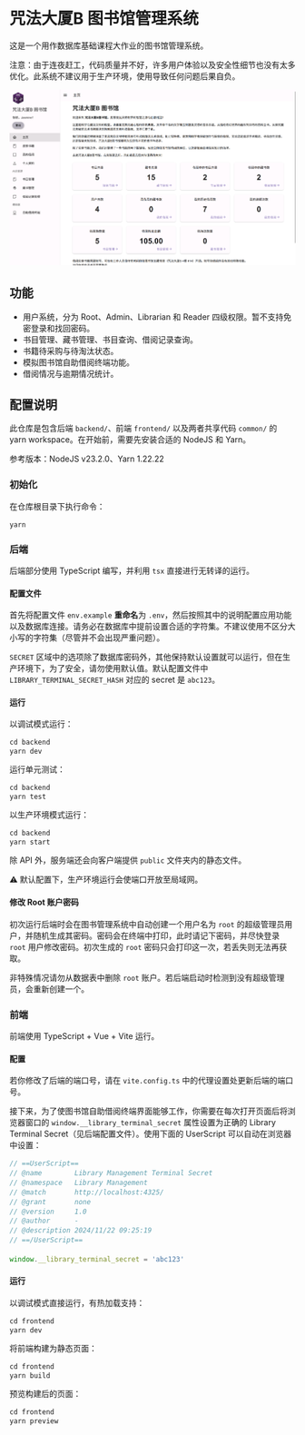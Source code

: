 # 咒法大厦B 图书馆管理系统

这是一个用作数据库基础课程大作业的图书馆管理系统。

注意：由于连夜赶工，代码质量并不好，许多用户体验以及安全性细节也没有太多优化。此系统不建议用于生产环境，使用导致任何问题后果自负。

![Screenshot](_assets/image.png)

## 功能

- 用户系统，分为 Root、Admin、Librarian 和 Reader 四级权限。暂不支持免密登录和找回密码。
- 书目管理、藏书管理、书目查询、借阅记录查询。
- 书籍待采购与待淘汰状态。
- 模拟图书馆自助借阅终端功能。
- 借阅情况与逾期情况统计。

## 配置说明

此仓库是包含后端 `backend/`、前端 `frontend/` 以及两者共享代码 `common/` 的 yarn workspace。在开始前，需要先安装合适的 NodeJS 和 Yarn。

参考版本：NodeJS v23.2.0、Yarn 1.22.22

### 初始化

在仓库根目录下执行命令：

```
yarn
```

### 后端

后端部分使用 TypeScript 编写，并利用 `tsx` 直接进行无转译的运行。

#### 配置文件

首先将配置文件 `env.example` **重命名**为 `.env`，然后按照其中的说明配置应用功能以及数据库连接。请务必在数据库中提前设置合适的字符集。不建议使用不区分大小写的字符集（尽管并不会出现严重问题）。

`SECRET` 区域中的选项除了数据库密码外，其他保持默认设置就可以运行，但在生产环境下，为了安全，请勿使用默认值。默认配置文件中 `LIBRARY_TERMINAL_SECRET_HASH` 对应的 secret 是 `abc123`。

#### 运行

以调试模式运行：

```
cd backend
yarn dev
```

运行单元测试：

```
cd backend
yarn test
```

以生产环境模式运行：

```
cd backend
yarn start
```

除 API 外，服务端还会向客户端提供 `public` 文件夹内的静态文件。

⚠ 默认配置下，生产环境运行会使端口开放至局域网。

#### 修改 Root 账户密码

初次运行后端时会在图书管理系统中自动创建一个用户名为 `root` 的超级管理员用户，并随机生成其密码。密码会在终端中打印，此时请记下密码，并尽快登录 `root` 用户修改密码。初次生成的 `root` 密码只会打印这一次，若丢失则无法再获取。

非特殊情况请勿从数据表中删除 `root` 账户。若后端启动时检测到没有超级管理员，会重新创建一个。

### 前端

前端使用 TypeScript + Vue + Vite 运行。

#### 配置

若你修改了后端的端口号，请在 `vite.config.ts` 中的代理设置处更新后端的端口号。

接下来，为了使图书馆自助借阅终端界面能够工作，你需要在每次打开页面后将浏览器窗口的 `window.__library_terminal_secret` 属性设置为正确的 Library Terminal Secret（见后端配置文件）。使用下面的 UserScript 可以自动在浏览器中设置：

```js
// ==UserScript==
// @name        Library Management Terminal Secret
// @namespace   Library Management
// @match       http://localhost:4325/
// @grant       none
// @version     1.0
// @author      -
// @description 2024/11/22 09:25:19
// ==/UserScript==

window.__library_terminal_secret = 'abc123'
```

#### 运行

以调试模式直接运行，有热加载支持：

```
cd frontend
yarn dev
```

将前端构建为静态页面：

```
cd frontend
yarn build
```

预览构建后的页面：

```
cd frontend
yarn preview
```
